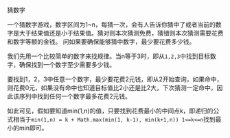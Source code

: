 猜数字

一个猜数字游戏，数字区间为1~n，每猜一次，会有人告诉你猜中了或者当前的数字是大于结果值还是小于结果值。猜对则本次猜测免费，猜错则本次猜测需要花费和数字等额的金钱。
问如果要确保能够猜中数字，最少要花费多少钱。

我们先用一个比较简单的数字来找规律。当n等于3时，即从`1,2,3`中找到目标数字，确保找到一个数字至少需要多少钱。

要找到1，2，3中任意一个数字，最少要花费2元钱，即从2开始查询，如果命中，则花费0元，如果没有命中也知道目标值比2小还是比2大，下次猜测一定命中，因此该序列中找到任何一个数字最多花费2元钱。

如此可见，假如要知道min(1,n)的值，只要找到花费最小的中间点k，即递归的公式相当于`min(1,n) = k + Math.max(min(1, k-1), min(k+1,n)) 1<=k<=n`找到最小的min即可。



